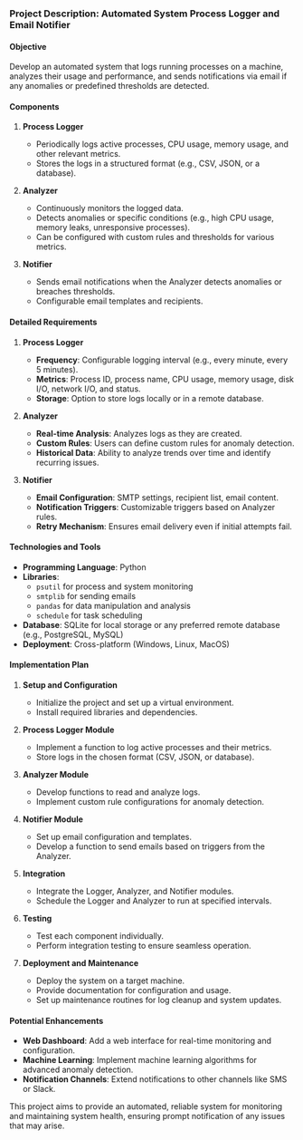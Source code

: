  ### Project Description: Automated System Process Logger and Email Notifier

#### Objective
Develop an automated system that logs running processes on a machine, analyzes their usage and performance, and sends notifications via email if any anomalies or predefined thresholds are detected.

#### Components

1. **Process Logger**
   - Periodically logs active processes, CPU usage, memory usage, and other relevant metrics.
   - Stores the logs in a structured format (e.g., CSV, JSON, or a database).

2. **Analyzer**
   - Continuously monitors the logged data.
   - Detects anomalies or specific conditions (e.g., high CPU usage, memory leaks, unresponsive processes).
   - Can be configured with custom rules and thresholds for various metrics.

3. **Notifier**
   - Sends email notifications when the Analyzer detects anomalies or breaches thresholds.
   - Configurable email templates and recipients.

#### Detailed Requirements

1. **Process Logger**
   - **Frequency**: Configurable logging interval (e.g., every minute, every 5 minutes).
   - **Metrics**: Process ID, process name, CPU usage, memory usage, disk I/O, network I/O, and status.
   - **Storage**: Option to store logs locally or in a remote database.

2. **Analyzer**
   - **Real-time Analysis**: Analyzes logs as they are created.
   - **Custom Rules**: Users can define custom rules for anomaly detection.
   - **Historical Data**: Ability to analyze trends over time and identify recurring issues.

3. **Notifier**
   - **Email Configuration**: SMTP settings, recipient list, email content.
   - **Notification Triggers**: Customizable triggers based on Analyzer rules.
   - **Retry Mechanism**: Ensures email delivery even if initial attempts fail.

#### Technologies and Tools

- **Programming Language**: Python
- **Libraries**: 
  - `psutil` for process and system monitoring
  - `smtplib` for sending emails
  - `pandas` for data manipulation and analysis
  - `schedule` for task scheduling
- **Database**: SQLite for local storage or any preferred remote database (e.g., PostgreSQL, MySQL)
- **Deployment**: Cross-platform (Windows, Linux, MacOS)

#### Implementation Plan

1. **Setup and Configuration**
   - Initialize the project and set up a virtual environment.
   - Install required libraries and dependencies.

2. **Process Logger Module**
   - Implement a function to log active processes and their metrics.
   - Store logs in the chosen format (CSV, JSON, or database).

3. **Analyzer Module**
   - Develop functions to read and analyze logs.
   - Implement custom rule configurations for anomaly detection.

4. **Notifier Module**
   - Set up email configuration and templates.
   - Develop a function to send emails based on triggers from the Analyzer.

5. **Integration**
   - Integrate the Logger, Analyzer, and Notifier modules.
   - Schedule the Logger and Analyzer to run at specified intervals.

6. **Testing**
   - Test each component individually.
   - Perform integration testing to ensure seamless operation.

7. **Deployment and Maintenance**
   - Deploy the system on a target machine.
   - Provide documentation for configuration and usage.
   - Set up maintenance routines for log cleanup and system updates.

#### Potential Enhancements

- **Web Dashboard**: Add a web interface for real-time monitoring and configuration.
- **Machine Learning**: Implement machine learning algorithms for advanced anomaly detection.
- **Notification Channels**: Extend notifications to other channels like SMS or Slack.

This project aims to provide an automated, reliable system for monitoring and maintaining system health, ensuring prompt notification of any issues that may arise.
